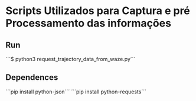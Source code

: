 # Scripts Utilizados para Captura e pré Processamento das informações

## Run

´´´$ python3 request_trajectory_data_from_waze.py´´´

## Dependences

´´´pip install python-json´´´
´´´pip install python-requests´´´